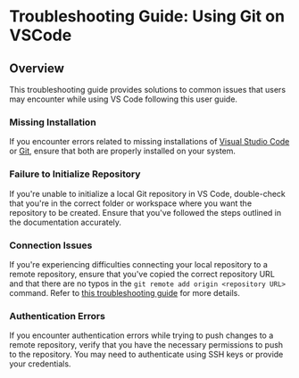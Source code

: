 # Troubleshooting Guide: Using Git on VSCode

## Overview

This troubleshooting guide provides solutions to common issues that users may encounter while using VS Code following this user guide.

### Missing Installation

If you encounter errors related to missing installations of [Visual Studio Code](./index.md) or [Git](https://github.com/git-guides/install-git), ensure that both are properly installed on your system.

### Failure to Initialize Repository

If you're unable to initialize a local Git repository in VS Code, double-check that you're in the correct folder or workspace where you want the repository to be created. Ensure that you've followed the steps outlined in the documentation accurately.

### Connection Issues

If you're experiencing difficulties connecting your local repository to a remote repository, ensure that you've copied the correct repository URL and that there are no typos in the `git remote add origin <repository URL>` command. Refer to [this troubleshooting guide](./Troubleshooting_Remote_Repository_Connection.md) for more details.

### Authentication Errors

If you encounter authentication errors while trying to push changes to a remote repository, verify that you have the necessary permissions to push to the repository. You may need to authenticate using SSH keys or provide your credentials.
